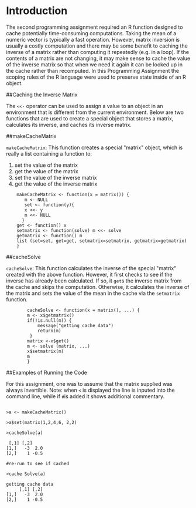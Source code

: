 # Introduction
The second programming assignment required an R function designed to
cache potentially time-consuming computations.  Taking the mean of a numeric vector is typically a fast
operation.  However, matrix inversion is usually a costly computation and there may be some
benefit to caching the inverse of a matrix rather than computing it repeatedly (e.g.
in a loop).  If the contents of a matrix are not changing, it may make
sense to cache the value of the inverse matrix so that when we need it again it
can be looked up in the cache rather than recomputed. In this
Programming Assignment the scoping rules of the R language were used
to preserve state inside of an R object.

##Caching the Inverse Matrix

The `<<-` operator can be used to
assign a value to an object in an environment that is different from the
current environment. Below are two functions that are used to create a
special object that stores a matrix, calculates its inverse, and caches its inverse matrix.

##makeCacheMatrix

`makeCacheMatrix`: This function creates a special "matrix" object, which is
really a list containing a function to:

1.  set the value of the matrix
2.  get the value of the matrix
3.  set the value of the inverse matrix
4.  get the value of the inverse matrix

```
    makeCacheMatrix <- function(x = matrix()) {
       m <- NULL
       set <- function(y){
       x <<- y
       m <<- NULL
      }
    get <- function() x  
    setmatrix <- function(solve) m <<- solve
    getmatrix <- function() m
    list (set=set, get=get, setmatrix=setmatrix, getmatrix=getmatrix)
    }
```

##cacheSolve

`cacheSolve`: This function calculates the inverse of the special "matrix"
created with the above function. However, it first checks to see if the
inverse has already been calculated. If so, it `get`s the inverse matrix from the
cache and skips the computation. Otherwise, it calculates the inverse of
the matrix and sets the value of the mean in the cache via the `setmatrix`
function.


```
  		cacheSolve <- function(x = matrix(), ...) {
  		m <- x$getmatrix()
  		if(!is.null(m)) {
    		message("getting cache data")
    		return(m)
 		 }
  		matrix <-x$get()
  		m <- solve (matrix, ...)
  		x$setmatrix(m)  
  		m
		}
```

##Examples of Running the Code

For this assignment, one was to assume that the matrix supplied was always
invertible.  Note: when `<` is displayed the line is inputed into the command line, while if `#`is added it shows additional commentary.


```

>a <- makeCacheMatrix()

>a$set(matrix(1,2,4,6, 2,2)

>cacheSolve(a)

 [,1] [,2]
[1,]   -3  2.0
[2,]    1 -0.5

#re-run to see if cached 

>cache Solve(a)

getting cache data
     [,1] [,2]
[1,]   -3  2.0
[2,]    1 -0.5

```







